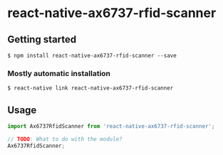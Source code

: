 # react-native-ax6737-rfid-scanner

## Getting started

`$ npm install react-native-ax6737-rfid-scanner --save`

### Mostly automatic installation

`$ react-native link react-native-ax6737-rfid-scanner`

## Usage
```javascript
import Ax6737RfidScanner from 'react-native-ax6737-rfid-scanner';

// TODO: What to do with the module?
Ax6737RfidScanner;
```
